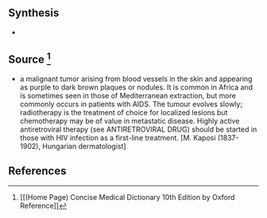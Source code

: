 ## Synthesis
- 
## Source [^1]
- a malignant tumor arising from blood vessels in the skin and appearing as purple to dark brown plaques or nodules. It is common in Africa and is sometimes seen in those of Mediterranean extraction, but more commonly occurs in patients with AIDS. The tumour evolves slowly; radiotherapy is the treatment of choice for localized lesions but chemotherapy may be of value in metastatic disease. Highly active antiretroviral therapy (see ANTIRETROVIRAL DRUG) should be started in those with HIV infection as a first-line treatment. \[M. Kaposi (1837-1902), Hungarian dermatologist]
## References

[^1]: [[(Home Page) Concise Medical Dictionary 10th Edition by Oxford Reference]]